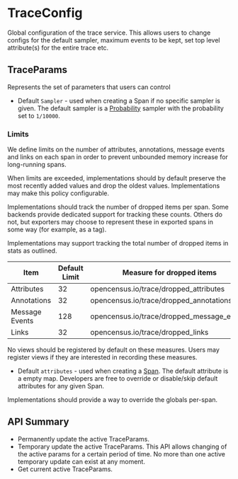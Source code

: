 # TraceConfig

Global configuration of the trace service. This allows users to change configs for the default
sampler, maximum events to be kept, set top level attribute(s) for the entire trace etc.

## TraceParams
Represents the set of parameters that users can control
* Default `Sampler` - used when creating a Span if no specific sampler is given. The default sampler
is a [Probability](Sampling.md) sampler with the probability set to `1/10000`.

### Limits

We define limits on the number of attributes, annotations, message events and links on each span
in order to prevent unbounded memory increase for long-running spans.

When limits are exceeded, implementations should by default preserve the most recently added values
and drop the oldest values. Implementations may make this policy configurable.

Implementations should track the number of dropped items per span. Some backends provide dedicated
support for tracking these counts. Others do not, but exporters may choose to represent these in
exported spans in some way (for example, as a tag).

Implementations may support tracking the total number of dropped items in stats as outlined.

| Item | Default Limit | Measure for dropped items |
| --- | --- | --- |
| Attributes | 32 | opencensus.io/trace/dropped_attributes |
| Annotations | 32 | opencensus.io/trace/dropped_annotations |
| Message Events | 128 | opencensus.io/trace/dropped_message_events |
| Links | 32 | opencensus.io/trace/dropped_links |

No views should be registered by default on these measures. Users may register views if they
are interested in recording these measures.

* Default `attributes` - used when creating a [Span](Span.md). The default attribute is a empty map.
Developers are free to override or disable/skip default attributes for any given Span.

Implementations should provide a way to override the globals per-span.

## API Summary
* Permanently update the active TraceParams.
* Temporary update the active TraceParams. This API allows changing of the active params for a
certain period of time. No more than one active temporary update can exist at any moment.
* Get current active TraceParams.

